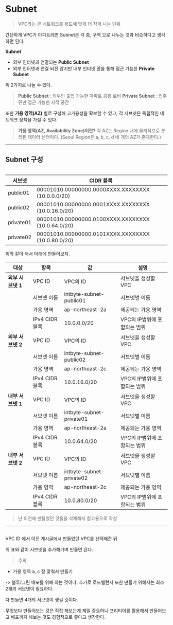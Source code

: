 <h1 id="subnet">Subnet</h1>
<blockquote>
<p>VPC라는 큰 네트워크를 용도에 맞게 더 작게 나눈 단위</p>
</blockquote>
<p>간단하게 VPC가 아파트라면 Subnet은 각 층, 구역 으로 나누는 것과 비슷하다고 생각하면 된다.</p>
<p><strong>Subnet</strong></p>
<ul>
<li>외부 인터넷과 연결되는 <strong>Public Subnet</strong></li>
<li>외부 인터넷과 연결 되진 않지만 내부 인터넷 망을 통해 접근 가능한 <strong>Private Subnet</strong></li>
</ul>
<p>위 2가지로 나눌 수 있다.</p>
<blockquote>
<p><strong>Public Subnet</strong> : 외부인 출입 가능한 아파트 공용 로비
<strong>Private Subnet</strong> : 입주민만 접근 가능한 사적 공간</p>
</blockquote>
<p>또한 <strong>가용 영역(AZ)</strong> 별로 구성해 고가용성을 확보할 수 있고, 각 서브넷은 독립적인 네트워크 정책을 가질 수 있다.</p>
<blockquote>
<p><strong>가용 영역(AZ, Availability Zone)이란?</strong>
각 AZ는 Region 내에 물리적으로 분리된 데이터 센터이다.
(Seoul Region은 a, b, c, d 네 개의 AZ가 존재한다.)</p>
</blockquote>
<hr />
<h2 id="subnet-구성">Subnet 구성</h2>
<p><img alt="" src="https://velog.velcdn.com/images/jojehuni_9759/post/c638d354-0c0a-4da1-94fa-d890c9ad14fb/image.jpg" /></p>
<table>
<thead>
<tr>
<th><strong>서브넷</strong></th>
<th><strong>CIDR 블록</strong></th>
</tr>
</thead>
<tbody><tr>
<td>public01</td>
<td>00001010.00000000.0000XXXX.XXXXXXXX (10.0.0.0/20)</td>
</tr>
<tr>
<td>public02</td>
<td>00001010.00000000.0001XXXX.XXXXXXXX (10.0.16.0/20)</td>
</tr>
<tr>
<td>private01</td>
<td>00001010.00000000.0100XXXX.XXXXXXXX (10.0.64.0/20)</td>
</tr>
<tr>
<td>private02</td>
<td>00001010.00000000.0101XXXX.XXXXXXXX (10.0.80.0/20)</td>
</tr>
</tbody></table>
<p>위와 같이 해서 아래에 만들어보자.</p>
<table>
<thead>
<tr>
<th><strong>대상</strong></th>
<th><strong>항목</strong></th>
<th><strong>값</strong></th>
<th><strong>설명</strong></th>
</tr>
</thead>
<tbody><tr>
<td><strong>외부 서브넷 1</strong></td>
<td>VPC ID</td>
<td>VPC의 ID</td>
<td>서브넷을 생성할 VPC</td>
</tr>
<tr>
<td></td>
<td>서브넷 이름</td>
<td>intbyte-subnet-public01</td>
<td>서브넷별 이름</td>
</tr>
<tr>
<td></td>
<td>가용 영역</td>
<td>ap-northeast-2a</td>
<td>제공되는 가용 영역</td>
</tr>
<tr>
<td></td>
<td>IPv4 CIDR 블록</td>
<td>10.0.0.0/20</td>
<td>VPC의 IP범위에 포함되는 범위</td>
</tr>
<tr>
<td><strong>외부 서브넷 2</strong></td>
<td>VPC ID</td>
<td>VPC의 ID</td>
<td>서브넷을 생성할 VPC</td>
</tr>
<tr>
<td></td>
<td>서브넷 이름</td>
<td>intbyte-subnet-public02</td>
<td>서브넷별 이름</td>
</tr>
<tr>
<td></td>
<td>가용 영역</td>
<td>ap-northeast-2c</td>
<td>제공되는 가용 영역</td>
</tr>
<tr>
<td></td>
<td>IPv4 CIDR 블록</td>
<td>10.0.16.0/20</td>
<td>VPC의 IP범위에 포함되는 범위</td>
</tr>
<tr>
<td><strong>내부 서브넷 1</strong></td>
<td>VPC ID</td>
<td>VPC의 ID</td>
<td>서브넷을 생성할 VPC</td>
</tr>
<tr>
<td></td>
<td>서브넷 이름</td>
<td>intbyte-subnet-private01</td>
<td>서브넷별 이름</td>
</tr>
<tr>
<td></td>
<td>가용 영역</td>
<td>ap-northeast-2a</td>
<td>제공되는 가용 영역</td>
</tr>
<tr>
<td></td>
<td>IPv4 CIDR 블록</td>
<td>10.0.64.0/20</td>
<td>VPC의 IP범위에 포함되는 범위</td>
</tr>
<tr>
<td><strong>내부 서브넷 2</strong></td>
<td>VPC ID</td>
<td>VPC의 ID</td>
<td>서브넷을 생성할 VPC</td>
</tr>
<tr>
<td></td>
<td>서브넷 이름</td>
<td>intbyte-subnet-private02</td>
<td>서브넷별 이름</td>
</tr>
<tr>
<td></td>
<td>가용 영역</td>
<td>ap-northeast-2c</td>
<td>제공되는 가용 영역</td>
</tr>
<tr>
<td></td>
<td>IPv4 CIDR 블록</td>
<td>10.0.80.0/20</td>
<td>VPC의 IP범위에 포함되는 범위</td>
</tr>
</tbody></table>
<blockquote>
<p>난 이전에 만들었던 것들을 삭제해서 참고용으로 작성</p>
</blockquote>
<hr />
<p><img alt="" src="https://velog.velcdn.com/images/jojehuni_9759/post/32a96c71-466f-4f83-b053-26ee91526d3a/image.png" /></p>
<p>VPC ID 에서 이전 게시글에서 만들었던 VPC를 선택해준 뒤</p>
<p>위 표와 같이 서브넷을 추가해가며 만들면 된다.</p>
<blockquote>
<p>주의</p>
</blockquote>
<ul>
<li>가용 영역 a, c 잘 맞춰서 만들기</li>
</ul>
<p>-&gt; 블루/그린 배포를 위해 하는 것이다. 
추가로 로드밸런서 또한 만들기 위해서는 최소 2개의 서브넷이 필요하다.</p>
<p>다 만들면 4개의 서브넷이 생길 것이다.</p>
<p>무엇보다 만들어보는 것은 직접 해보는게 제일 중요하니 프리티어를 활용해서 만들어보고 배포까지 해보는 것도 경험적으로 좋다고 생각한다.</p>